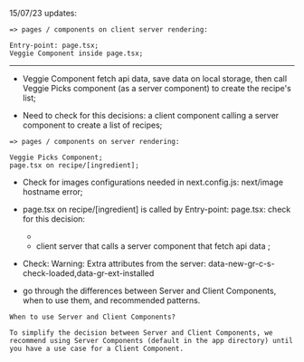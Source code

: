 15/07/23 updates:

```
=> pages / components on client server rendering:

Entry-point: page.tsx;
Veggie Component inside page.tsx;

```

---

- Veggie Component fetch api data, save data on local storage, then call Veggie Picks component (as a server component) to create the recipe's list;

- Need to check for this decisions: a client component calling a server component to create a list of recipes;

```
=> pages / components on server rendering:

Veggie Picks Component;
page.tsx on recipe/[ingredient];

```

- Check for images configurations needed in next.config.js: next/image hostname error;

- page.tsx on recipe/[ingredient] is called by Entry-point: page.tsx: check for this decision:

  -
  - client server that calls a server component that fetch api data ;

- Check:
  Warning: Extra attributes from the server: data-new-gr-c-s-check-loaded,data-gr-ext-installed

- go through the differences between Server and Client Components, when to use them, and recommended patterns.

```
When to use Server and Client Components?

To simplify the decision between Server and Client Components, we recommend using Server Components (default in the app directory) until you have a use case for a Client Component.
```
